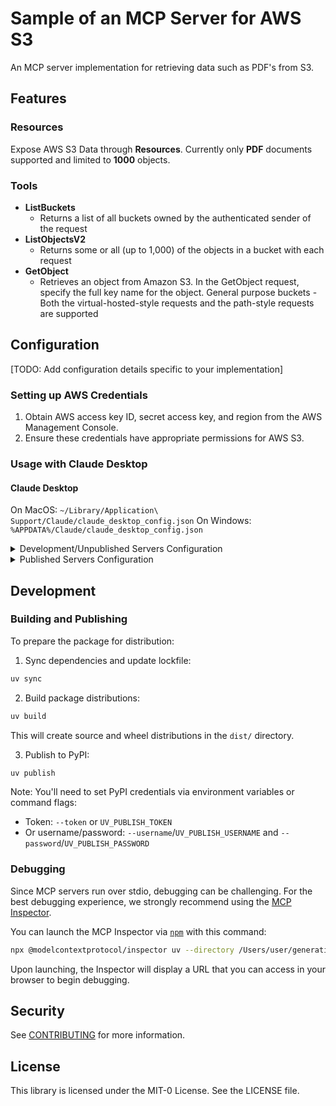 # Sample of an MCP Server for AWS S3

An MCP server implementation for retrieving  data such as PDF's from S3.

## Features
### Resources
Expose AWS S3 Data through **Resources**. Currently only **PDF** documents supported and limited to **1000** objects.


### Tools
- **ListBuckets**
  - Returns a list of all buckets owned by the authenticated sender of the request
- **ListObjectsV2**
  - Returns some or all (up to 1,000) of the objects in a bucket with each request
- **GetObject**
  - Retrieves an object from Amazon S3. In the GetObject request, specify the full key name for the object. General purpose buckets - Both the virtual-hosted-style requests and the path-style requests are supported


## Configuration

[TODO: Add configuration details specific to your implementation]
### Setting up AWS Credentials
1. Obtain AWS access key ID, secret access key, and region from the AWS Management Console.
2. Ensure these credentials have appropriate permissions for AWS S3.

### Usage with Claude Desktop

#### Claude Desktop

On MacOS: `~/Library/Application\ Support/Claude/claude_desktop_config.json`
On Windows: `%APPDATA%/Claude/claude_desktop_config.json`

<details>
  <summary>Development/Unpublished Servers Configuration</summary>

```json
{
  "mcpServers": {
    "s3-mcp-server": {
      "command": "uv",
      "args": [
        "--directory",
        "/Users/user/generative_ai/model_context_protocol/s3-mcp-server",
        "run",
        "s3-mcp-server"
      ]
    }
  }
}
```

</details>

<details>
  <summary>Published Servers Configuration</summary>

```json
{
  "mcpServers": {
    "s3-mcp-server": {
      "command": "uvx",
      "args": [
        "s3-mcp-server"
      ]
    }
  }
}
  ```
</details>

## Development

### Building and Publishing

To prepare the package for distribution:

1. Sync dependencies and update lockfile:
```bash
uv sync
```

2. Build package distributions:
```bash
uv build
```

This will create source and wheel distributions in the `dist/` directory.

3. Publish to PyPI:
```bash
uv publish
```

Note: You'll need to set PyPI credentials via environment variables or command flags:
- Token: `--token` or `UV_PUBLISH_TOKEN`
- Or username/password: `--username`/`UV_PUBLISH_USERNAME` and `--password`/`UV_PUBLISH_PASSWORD`

### Debugging

Since MCP servers run over stdio, debugging can be challenging. For the best debugging
experience, we strongly recommend using the [MCP Inspector](https://github.com/modelcontextprotocol/inspector).


You can launch the MCP Inspector via [`npm`](https://docs.npmjs.com/downloading-and-installing-node-js-and-npm) with this command:

```bash
npx @modelcontextprotocol/inspector uv --directory /Users/user/generative_ai/model_context_protocol/s3-mcp-server run s3-mcp-server
```


Upon launching, the Inspector will display a URL that you can access in your browser to begin debugging.


## Security

See [CONTRIBUTING](CONTRIBUTING.md#security-issue-notifications) for more information.

## License

This library is licensed under the MIT-0 License. See the LICENSE file.